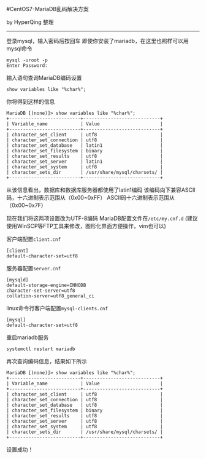 #CentOS7-MariaDB乱码解决方案

by HyperQing 整理

----

登录mysql，输入密码后按回车
即使你安装了mariadb，在这里也照样可以用mysql命令
```
mysql -uroot -p
Enter Password:
```
输入语句查询MariaDB编码设置
```
show variables like "%char%"; 
```
你将得到这样的信息
```
MariaDB [(none)]> show variables like "%char%"; 
+--------------------------+----------------------------+
| Variable_name            | Value                      |
+--------------------------+----------------------------+
| character_set_client     | utf8                       |
| character_set_connection | utf8                       |
| character_set_database   | latin1                     |
| character_set_filesystem | binary                     |
| character_set_results    | utf8                       |
| character_set_server     | latin1                     |
| character_set_system     | utf8                       |
| character_sets_dir       | /usr/share/mysql/charsets/ |
+--------------------------+----------------------------+
```
从该信息看出，数据库和数据库服务器都使用了latin1编码
该编码向下兼容ASCII码，十六进制表示范围从（0x00~0xFF）
ASCII码十六进制表示范围从（0x00~0x7F）

现在我们将这两项设置改为UTF-8编码
MariaDB配置文件在`/etc/my.cnf.d`
(建议使用WinSCP等FTP工具来修改，图形化界面方便操作，vim也可以)

客户端配置`client.cnf`
```
[client]
default-character-set=utf8
```

服务器配置`server.cnf`
```
[mysqld]
default-storage-engine=INNODB
character-set-server=utf8
collation-server=utf8_general_ci
```

linux命令行客户端配置`mysql-clients.cnf`
```
[mysql]
default-character-set=utf8
```
重启mariadb服务
```
systemctl restart mariadb
```
再次查询编码信息，结果如下所示
```
MariaDB [(none)]> show variables like "%char%"; 
+--------------------------+----------------------------+
| Variable_name            | Value                      |
+--------------------------+----------------------------+
| character_set_client     | utf8                       |
| character_set_connection | utf8                       |
| character_set_database   | utf8                       |
| character_set_filesystem | binary                     |
| character_set_results    | utf8                       |
| character_set_server     | utf8                       |
| character_set_system     | utf8                       |
| character_sets_dir       | /usr/share/mysql/charsets/ |
+--------------------------+----------------------------+
```
设置成功！
